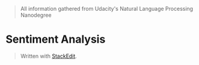 > All information gathered from Udacity's Natural Language Processing Nanodegree
> 
# Sentiment Analysis


> Written with [StackEdit](https://stackedit.io/).
<!--stackedit_data:
eyJoaXN0b3J5IjpbLTE4NzAzMzA1MDBdfQ==
-->